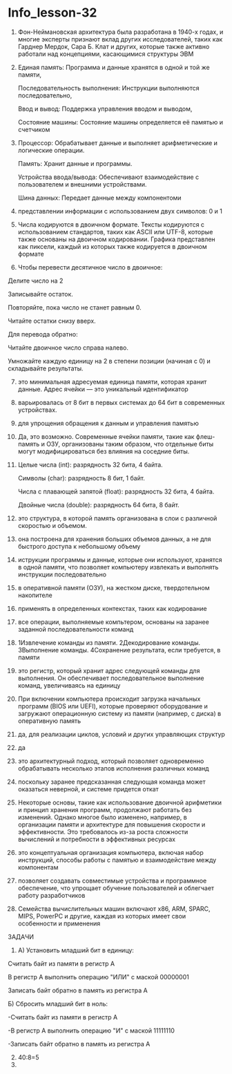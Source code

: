 # Info_lesson-32 
1. Фон-Неймановская архитектура была разработана в 1940-х годах, и многие эксперты признают вклад других исследователей, таких как Гарднер Мердок, Сара Б. Клат и других, которые также активно работали над концепциями, касающимися структуры ЭВМ
2. Единая память: Программа и данные хранятся в одной и той же памяти,

   Последовательность выполнения: Инструкции выполняются последовательно,

   Ввод и вывод: Поддержка управления вводом и выводом,

   Состояние машины: Состояние машины определяется её памятью и счетчиком
   
3. Процессор: Обрабатывает данные и выполняет арифметические и логические операции.
   
   Память: Хранит данные и программы.
   
   Устройства ввода/вывода: Обеспечивают взаимодействие с пользователем и внешними устройствами.
   
   Шина данных: Передает данные между компонентоми

4. представлении информации с использованием двух символов: 0 и 1
5. Числа кодируются в двоичном формате. Тексты кодируются с использованием стандартов, таких как ASCII или UTF-8, которые также основаны на двоичном кодировании. Графика представлен как пиксели, каждый из которых также кодируется в двоичном формате
6. Чтобы перевести десятичное число в двоичное:

 Делите число на 2 
 
 Записывайте остаток.
 
 Повторяйте, пока число не станет равным 0.
 
 Читайте остатки снизу вверх.

 Для перевода обратно:

 Читайте двоичное число справа налево.

 Умножайте каждую единицу на 2 в степени позиции (начиная с 0) и складывайте результаты. 

7. это минимальная адресуемая единица памяти, которая хранит данные. Адрес ячейки — это уникальный идентификатор
8. варьировалась от 8 бит в первых системах до 64 бит в современных устройствах.
9. для упрощения обращения к данным и управления памятью
10. Да, это возможно. Современные ячейки памяти, такие как флеш-память и ОЗУ, организованы таким образом, что отдельные биты могут модифицироваться без влияния на соседние биты.
11. Целые числа (int): разрядность 32 бита, 4 байта.
    
    Символы (char): разрядность 8 бит, 1 байт.
    
    Числа с плавающей запятой (float): разрядность 32 бита, 4 байта.
    
    Двойные числа (double): разрядность 64 бита, 8 байт.

12. это структура, в которой память организована в слои с различной скоростью и объемом.
13. она построена для хранения больших объемов данных, а не для быстрого доступа к небольшому объему
14. иструкции программы и данные, которые они используют, хранятся в одной памяти, что позволяет компьютеру извлекать и выполнять инструкции последовательно
15. в оперативной памяти (ОЗУ), на жестком диске, твердотельном накопителе
16. применять в определенных контекстах, таких как кодирование
17. все операции, выполняемые компьтером, основаны на заранее заданной последовательности команд
18. 1Извлечение команды из памяти. 2Декодирование команды. 3Выполнение команды. 4Сохранение результата, если требуется, в памяти
19. это регистр, который хранит адрес следующей команды для выполнения. Он обеспечивает последовательное выполнение команд, увеличиваясь на единицу
20. При включении компьютера происходит загрузка начальных программ (BIOS или UEFI), которые проверяют оборудование и загружают операционную систему из памяти (например, с диска) в оперативную память
21. да, для реализации циклов, условий и других управляющих структур
22. да
23. это архитектурный подход, который позволяет одновременно обрабатывать несколько этапов исполнения различных команд
24. поскольку заранее предсказанная следующая команда может оказаться неверной, и системе придется откат
25. Некоторые основы, такие как использование двоичной арифметики и принцип хранения программ, продолжают работать без изменений. Однако многое было изменено, например, в организации памяти и архитектуре для повышения скорости и эффективности. Это требовалось из-за роста сложности вычислений и потребности в эффективных ресурсах
26. это концептуальная организация компьютера, включая набор инструкций, способы работы с памятью и взаимодействие между компонентам
27. позволяет создавать совместимые устройства и программное обеспечение, что упрощает обучение пользователей и облегчает работу разработчиков
28. Семейства вычислительных машин включают x86, ARM, SPARC, MIPS, PowerPC и другие, каждая из которых имеет свои особенности и применения


ЗАДАЧИ 

1. А) Установить младший бит в единицу:
   
Считать байт из памяти в регистр A

В регистр A выполнить операцию "ИЛИ" с маской 00000001

Записать байт обратно в память из регистра A

Б) Сбросить младший бит в ноль:

-Считать байт из памяти в регистр A

-В регистр A выполнить операцию "И" с маской 11111110

-Записать байт обратно в память из регистра A 

2. 40:8=5
3. 
